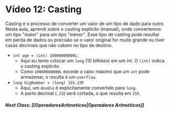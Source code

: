 # Vídeo 12: Casting

Casting é o processo de converter um valor de um tipo de dado para outro.
Nesta aula, aprendi sobre o casting explícito (manual), onde convertemos um tipo "maior" para um tipo "menor". 
Esse tipo de casting pode resultar em perda de dados ou precisão se o valor original for muito grande ou tiver casas decimais que não cabem no tipo de destino.

* `int age = (int) 10000000000L`;
    * Aqui eu tento colocar um `long` (10 bilhões) em um int. O `(int)` indica o casting explícito.
    * Como `10000000000L` excede o valor máximo que um `int` pode armazenar, o resulta é um `overflow`.
* `long bigNumber = (long) 155.23F`
    * Aqui, um `double` é explicitamente convertido para `long`.
    * A parte decimal (`.23`) será cortada, o que resulta em `155`.

##### Next Class: [[OperadoresAritmeticos|Operadores Aritméticos]]